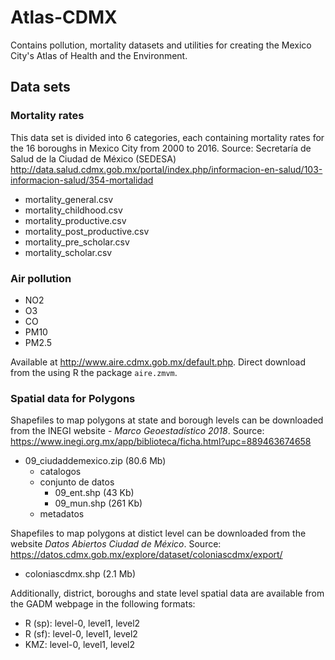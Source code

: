 # Atlas-CDMX
Contains pollution, mortality datasets and utilities for creating the Mexico City's Atlas of Health and the Environment.

## Data sets

### Mortality rates

This data set is divided into 6 categories, each containing mortality rates for the 16 boroughs in Mexico City from 2000 to 2016.
Source: Secretaría de Salud de la Ciudad de México (SEDESA) 
http://data.salud.cdmx.gob.mx/portal/index.php/informacion-en-salud/103-informacion-salud/354-mortalidad

+ mortality_general.csv
+ mortality_childhood.csv
+ mortality_productive.csv
+ mortality_post_productive.csv
+ mortality_pre_scholar.csv
+ mortality_scholar.csv

### Air pollution

+ NO2
+ O3
+ CO
+ PM10
+ PM2.5

Available at http://www.aire.cdmx.gob.mx/default.php. 
Direct download from the using R the package `aire.zmvm`.

### Spatial data for Polygons

Shapefiles to map polygons at state and borough levels can be downloaded from the INEGI website - *Marco Geoestadístico 2018*.
Source:
https://www.inegi.org.mx/app/biblioteca/ficha.html?upc=889463674658

+ 09_ciudaddemexico.zip (80.6 Mb)
  + catalogos
  + conjunto de datos
    + 09_ent.shp (43 Kb)
    + 09_mun.shp (261 Kb)
  + metadatos
  
Shapefiles to map polygons at distict level can be downloaded from the website *Datos Abiertos Ciudad de México*.
Source:
https://datos.cdmx.gob.mx/explore/dataset/coloniascdmx/export/

+ coloniascdmx.shp (2.1 Mb)

Additionally, district, boroughs and state level spatial data are available from the GADM webpage in the following formats: 

+ R (sp): level-0, level1, level2
+ R (sf): level-0, level1, level2
+ KMZ: level-0, level1, level2

